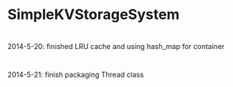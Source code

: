 SimpleKVStorageSystem
=====================
#
2014-5-20:
finished LRU cache and using hash_map for container
#
2014-5-21:
finish packaging Thread class
#
